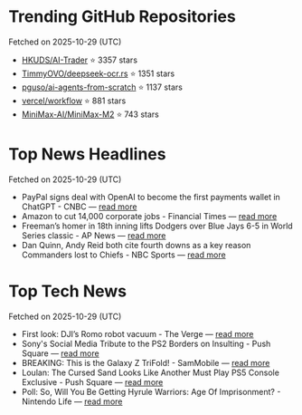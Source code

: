 # Trending GitHub Repositories
Fetched on 2025-10-29 (UTC)

- [HKUDS/AI-Trader](https://github.com/HKUDS/AI-Trader) ⭐ 3357 stars
- [TimmyOVO/deepseek-ocr.rs](https://github.com/TimmyOVO/deepseek-ocr.rs) ⭐ 1351 stars
- [pguso/ai-agents-from-scratch](https://github.com/pguso/ai-agents-from-scratch) ⭐ 1137 stars
- [vercel/workflow](https://github.com/vercel/workflow) ⭐ 881 stars
- [MiniMax-AI/MiniMax-M2](https://github.com/MiniMax-AI/MiniMax-M2) ⭐ 743 stars

# Top News Headlines
Fetched on 2025-10-29 (UTC)
- PayPal signs deal with OpenAI to become the first payments wallet in ChatGPT - CNBC — [read more](https://www.cnbc.com/2025/10/28/paypal-openai-chatgpt-payments-deal.html)
- Amazon to cut 14,000 corporate jobs - Financial Times — [read more](https://www.ft.com/content/106a0ea2-5f76-47c3-b1d6-c6b425b556fc)
- Freeman’s homer in 18th inning lifts Dodgers over Blue Jays 6-5 in World Series classic - AP News — [read more](https://apnews.com/article/world-series-dodgers-blue-jays-freeman-ohtani-ec8b7b457a436ab899c322255bd4ef03)
- Dan Quinn, Andy Reid both cite fourth downs as a key reason Commanders lost to Chiefs - NBC Sports — [read more](https://www.nbcsports.com/nfl/profootballtalk/rumor-mill/news/dan-quinn-andy-reid-both-cite-fourth-downs-as-a-key-reason-commanders-lost-to-chiefs)

# Top Tech News
Fetched on 2025-10-29 (UTC)
- First look: DJI’s Romo robot vacuum - The Verge — [read more](https://www.theverge.com/tech/807461/dji-romo-robot-vacuum-europe-launch-specs-price-first-look)
- Sony's Social Media Tribute to the PS2 Borders on Insulting - Push Square — [read more](https://www.pushsquare.com/news/2025/10/sonys-social-media-tribute-to-the-ps2-borders-on-insulting)
- BREAKING: This is the Galaxy Z TriFold! - SamMobile — [read more](https://www.sammobile.com/news/galaxy-z-trifold-showcased-officially/)
- Loulan: The Cursed Sand Looks Like Another Must Play PS5 Console Exclusive - Push Square — [read more](https://www.pushsquare.com/news/2025/10/loulan-the-cursed-sand-looks-like-another-must-play-ps5-console-exclusive)
- Poll: So, Will You Be Getting Hyrule Warriors: Age Of Imprisonment? - Nintendo Life — [read more](https://www.nintendolife.com/news/2025/10/poll-so-will-you-be-getting-hyrule-warriors-age-of-imprisonment)

